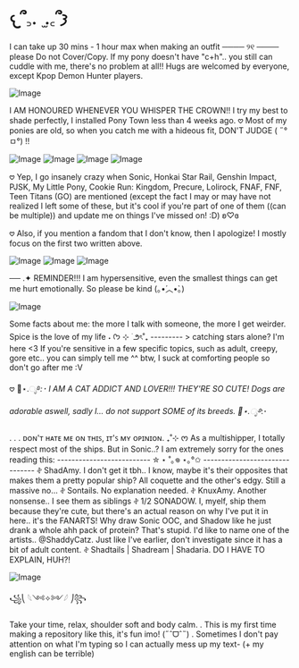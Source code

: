 # 𐔌՞꜆.  ̫.꜀՞𐦯
I can take up 30 mins - 1 hour max when making an outfit ──── ୨୧ ──── please Do not Cover/Copy.
If my pony doesn't have "c+h".. you still can cuddle with me, there's no problem at all!! Hugs are welcomed by everyone, except Kpop Demon Hunter players.

![Image](https://github.com/user-attachments/assets/989fefe7-def0-4560-a589-ac36a8487579)

I AM HONOURED WHENEVER YOU WHISPER THE CROWN!! I try my best to shade perfectly, I installed Pony Town less than 4 weeks ago.
𖹭 Most of my ponies are old, so when you catch me with a hideous fit, DON'T JUDGE ( ˶°ㅁ°) !!


![Image](https://github.com/user-attachments/assets/797d0a64-90d5-4276-8c0b-420491164853) ![Image](https://github.com/user-attachments/assets/5a04ef07-ec65-4a70-afbf-0048dff22334) ![Image](https://github.com/user-attachments/assets/7bbe2f79-da67-46ec-b036-be5443f5f04b) ![Image](https://github.com/user-attachments/assets/b9ee3c4b-19d9-4cf8-b69f-fd18a6ab90d5)


𖹭 Yep, I go insanely crazy when Sonic, Honkai Star Rail, Genshin Impact, PJSK, My Little Pony, Cookie Run: Kingdom, Precure, Lolirock, FNAF, FNF, Teen Titans (GO) are mentioned (except the fact I may or may have not realized I left some of these, but it's cool if you're part of one of them ((can be multiple)) and update me on things I've missed on! :D) ʚ♡ɞ

𖹭 Also, if you mention a fandom that I don't know, then I apologize! I mostly focus on the first two written above.

![Image](https://github.com/user-attachments/assets/13108c6f-9428-435c-a72e-fbd5b437ddb2) ![Image](https://github.com/user-attachments/assets/91e59f6d-bfb0-429d-abd3-109488cc2955) ![Image](https://github.com/user-attachments/assets/fe37474d-280d-444a-9b22-2eec89aa3996)



── .✦ REMINDER!!! I am hypersensitive, even the smallest things can get me hurt emotionally. So please be kind (｡•́︿•̀｡)



![Image](https://github.com/user-attachments/assets/135b3ceb-163f-489b-a29a-de2450489d4d)


Some facts about me: the more I talk with someone, the more I get weirder. Spice is the love of my life ˖ ᡣ𐭩 ⊹ ࣪  ౨ৎ˚₊  --------- > catching stars alone? I'm here <3 
If you're sensitive in a few specific topics, such as adult, creepy, gore etc.. you can simply tell me ^^ btw, I suck at comforting people so don't go after me :V

𖹭 🪼⋆.ೃ࿔*:･ I AM A CAT ADDICT AND LOVER!!! THEY'RE SO CUTE! Dogs are adorable aswell, sadly I... do not support SOME of its breeds. 🪼⋆.ೃ࿔*:･

. . . ᴅᴏɴ'ᴛ ʜᴀᴛᴇ ᴍᴇ ᴏɴ ᴛʜɪꜱ, ɪᴛ'ꜱ ᴍʏ ᴏᴘɪɴɪᴏɴ. 
₊˚⊹ ᰔ As a multishipper, I totally respect most of the ships. But in Sonic..? I am extremely sorry for the ones reading this:
  -------------------------- ✮ ⋆ ˚｡𖦹 ⋆｡°✩ -------------------------------
  𖤝 ShadAmy. I don't get it tbh.. I know, maybe it's their opposites that makes them a pretty popular ship? All coquette and the other's edgy. Still a massive no...
  𖤝 Sontails. No explanation needed.
  𖤝 KnuxAmy. Another nonsense.. I see them as siblings
  𖤝 1/2 SONADOW. I, myelf, ship them because they're cute, but there's an actual reason on why I've put it in here.. it's the FANARTS! Why draw Sonic OOC, and Shadow like he just drank a whole ahh pack of protein? That's stupid. I'd like to name one of the artists.. @ShaddyCatz. Just like I've earlier, don't investigate since it has a bit of adult content.
  𖤝 Shadtails | Shadream | Shadaria. DO I HAVE TO EXPLAIN, HUH?!



![Image](https://github.com/user-attachments/assets/6331ecea-2b1e-4489-ada1-23b44bd07fd2)



꧁⎝ 𓆩༺✧༻𓆪 ⎠꧂

Take your time, relax, shoulder soft and body calm.
. This is my first time making a repository like this, it's fun imo! (˶ˆᗜˆ˵) . 
Sometimes I don't pay attention on what I'm typing so I can actually mess up my text- (+ my english can be terrible)
